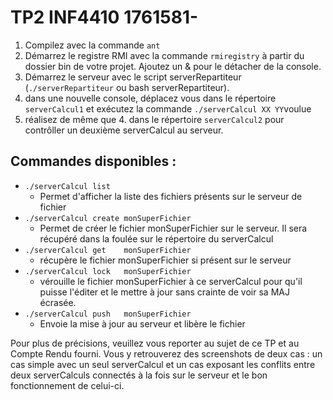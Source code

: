 # TP2 INF4410 1761581-

1. Compilez avec la commande `ant`
2. Démarrez le registre RMI avec la commande `rmiregistry` à partir du dossier bin de votre projet. Ajoutez un & pour le détacher de la console.
3. Démarrez le serveur avec le script serverRepartiteur (`./serverRepartiteur` ou bash serverRepartiteur).
4. dans une nouvelle console, déplacez vous dans le répertoire `serverCalcul1` et exécutez la commande `./serverCalcul XX YY`voulue
5. réalisez de même que 4. dans le répertoire `serverCalcul2` pour contrôller un deuxième serverCalcul au serveur.

## Commandes disponibles :

* `./serverCalcul list`
  * Permet d'afficher la liste des fichiers présents sur le serveur de fichier
* `./serverCalcul create monSuperFichier`
  * Permet de créer le fichier monSuperFichier sur le serveur. Il sera récupéré dans la foulée sur le répertoire du serverCalcul
* `./serverCalcul get    monSuperFichier`
  * récupère le fichier monSuperFichier si présent sur le serveur
* `./serverCalcul lock   monSuperFichier`
  * vérouille le fichier monSuperFichier à ce serverCalcul pour qu'il puisse l'éditer et le mettre à jour sans crainte de voir sa MAJ écrasée.
* `./serverCalcul push   monSuperFichier`
  * Envoie la mise à jour au serveur et libère le fichier

Pour plus de précisions, veuillez vous reporter au sujet de ce TP et au Compte Rendu fourni. Vous y retrouverez des screenshots de deux cas : un cas simple avec un seul serverCalcul et un cas exposant les conflits entre deux serverCalculs connectés à la fois sur le serveur et le bon fonctionnement de celui-ci.